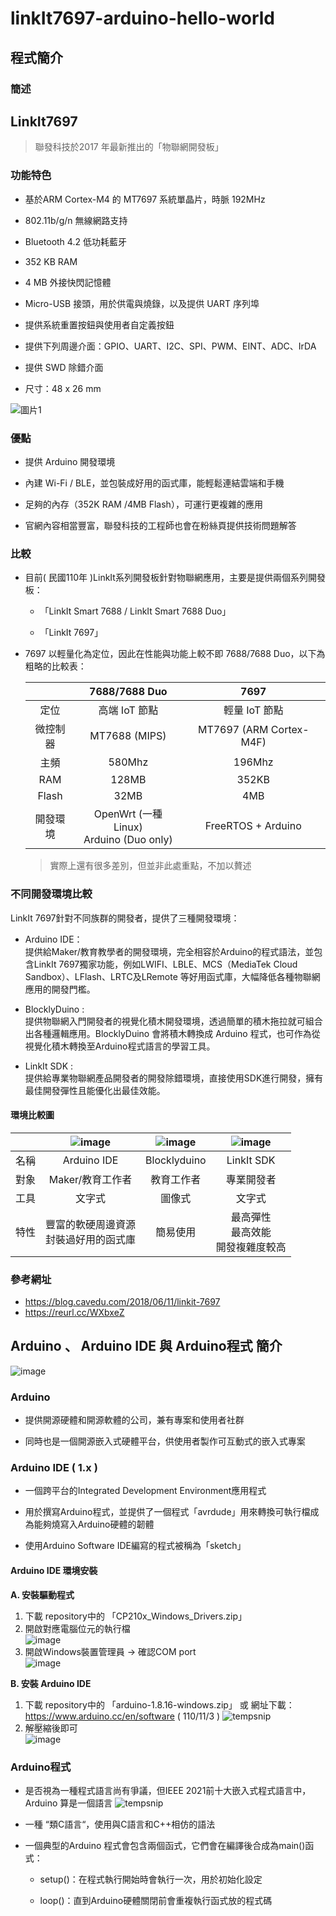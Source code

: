 # linkIt7697-arduino-hello-world
## 程式簡介
### 簡述

## LinkIt7697
> 聯發科技於2017 年最新推出的「物聯網開發板」
### 功能特色
* 基於ARM Cortex-M4 的 MT7697 系統單晶片，時脈 192MHz

* 802.11b/g/n 無線網路支持

* Bluetooth 4.2 低功耗藍牙

* 352 KB RAM

* 4 MB 外接快閃記憶體

* Micro-USB 接頭，用於供電與燒錄，以及提供 UART 序列埠

* 提供系統重置按鈕與使用者自定義按鈕

* 提供下列周邊介面：GPIO、UART、I2C、SPI、PWM、EINT、ADC、IrDA

* 提供 SWD 除錯介面

* 尺寸：48 x 26 mm

![圖片1](https://user-images.githubusercontent.com/93152909/139596386-a1f0e823-c49a-4468-a05f-5ca9de69c509.png)
### 優點
* 提供 Arduino 開發環境

* 內建 Wi-Fi / BLE，並包裝成好用的函式庫，能輕鬆連結雲端和手機

* 足夠的內存（352K RAM /4MB Flash），可運行更複雜的應用

* 官網內容相當豐富，聯發科技的工程師也會在粉絲頁提供技術問題解答
### 比較
* 目前( 民國110年 )LinkIt系列開發板針對物聯網應用，主要是提供兩個系列開發板：

  * 「LinkIt Smart 7688 / LinkIt Smart 7688 Duo」

  * 「LinkIt 7697」

* 7697 以輕量化為定位，因此在性能與功能上較不即 7688/7688 Duo，以下為粗略的比較表：

  ||7688/7688 Duo|7697|
  |:-----:|:-----:|:-----:|
  |定位|高端 IoT 節點|輕量 IoT 節點|
  |微控制器|MT7688 (MIPS)|MT7697 (ARM Cortex-M4F)|
  |主頻|580Mhz|196Mhz|
  |RAM|128MB|352KB|
  |Flash|32MB|4MB|
  |開發環境|OpenWrt (一種Linux)<br>Arduino (Duo only)|FreeRTOS + Arduino|
  > 實際上還有很多差別，但並非此處重點，不加以贅述
### 不同開發環境比較
LinkIt 7697針對不同族群的開發者，提供了三種開發環境：
* Arduino IDE：  
 提供給Maker/教育教學者的開發環境，完全相容於Arduino的程式語法，並包含LinkIt 7697獨家功能，例如LWIFI、LBLE、MCS（MediaTek Cloud Sandbox）、LFlash、LRTC及LRemote 等好用函式庫，大幅降低各種物聯網應用的開發門檻。
 
* BlocklyDuino :  
 提供物聯網入門開發者的視覺化積木開發環境，透過簡單的積木拖拉就可組合出各種邏輯應用。BlocklyDuino 會將積木轉換成 Arduino 程式，也可作為從視覺化積木轉換至Arduino程式語言的學習工具。

* LinkIt SDK :  
 提供給專業物聯網產品開發者的開發除錯環境，直接使用SDK進行開發，擁有最佳開發彈性且能優化出最佳效能。

#### 環境比較圖
||![image](https://user-images.githubusercontent.com/93152909/139596556-0bea2495-7e45-448b-97c3-e342814dd6a6.png) |![image](https://user-images.githubusercontent.com/93152909/139596570-1eba3fab-5ccf-4cee-94f2-00f2624b40ce.png)|![image](https://user-images.githubusercontent.com/93152909/139596590-72550c4b-95d4-4dc0-af7a-a66ad5066b80.png)|
|:-----:|:-----:|:-----:|:-----:|
|名稱|Arduino IDE|Blocklyduino|LinkIt SDK|
|對象|Maker/教育工作者|教育工作者|專業開發者|
|工具|文字式|圖像式|文字式|
|特性|豐富的軟硬周邊資源<br>封裝過好用的函式庫|簡易使用|最高彈性<br>最高效能<br>開發複雜度較高|
### 參考網址
* https://blog.cavedu.com/2018/06/11/linkit-7697
* https://reurl.cc/WXbxeZ

## Arduino 、 Arduino IDE 與 Arduino程式 簡介
![image](https://user-images.githubusercontent.com/93152909/139592666-c06a4e90-9b37-440f-88d6-b1de15fd1d0e.png)
### Arduino
* 提供開源硬體和開源軟體的公司，兼有專案和使用者社群

* 同時也是一個開源嵌入式硬體平台，供使用者製作可互動式的嵌入式專案
### Arduino IDE ( 1.x )
* 一個跨平台的Integrated Development Environment應用程式

* 用於撰寫Arduino程式，並提供了一個程式「avrdude」用來轉換可執行檔成為能夠燒寫入Arduino硬體的韌體

* 使用Arduino Software IDE編寫的程式被稱為「sketch」
#### Arduino IDE 環境安裝
**A. 安裝驅動程式**  
1. 下載 repository中的 「CP210x_Windows_Drivers.zip」
2. 開啟對應電腦位元的執行檔  
![image](https://user-images.githubusercontent.com/93152909/140056302-e77b0e2d-aebb-4924-be11-9496f48469d4.png)
3. 開啟Windows裝置管理員 → 確認COM port  
![image](https://user-images.githubusercontent.com/93152909/140057356-6a0edb5d-ec08-471c-9ae6-5391ecc2b827.png)

**B. 安裝 Arduino IDE**
1. 下載 repository中的 「arduino-1.8.16-windows.zip」 或 網址下載：https://www.arduino.cc/en/software ( 110/11/3 )
![tempsnip](https://user-images.githubusercontent.com/93152909/140058346-7158125c-6dd2-4aa1-be3c-2a34357226b0.png)
2. 解壓縮後即可  
![image](https://user-images.githubusercontent.com/93152909/140059206-6c2b9e16-411a-4c25-892f-1c7af88640bc.png)



### Arduino程式
* 是否視為一種程式語言尚有爭議，但IEEE 2021前十大嵌入式程式語言中，Arduino 算是一個語言
![tempsnip](https://user-images.githubusercontent.com/93152909/139594674-11fa2312-83e6-4be0-83bd-0663dcd7d71a.png)

* 一種 “類C語言“，使用與C語言和C++相仿的語法
 
* 一個典型的Arduino 程式會包含兩個函式，它們會在編譯後合成為main()函式：

  * setup()：在程式執行開始時會執行一次，用於初始化設定
  
  * loop()：直到Arduino硬體關閉前會重複執行函式放的程式碼

 

